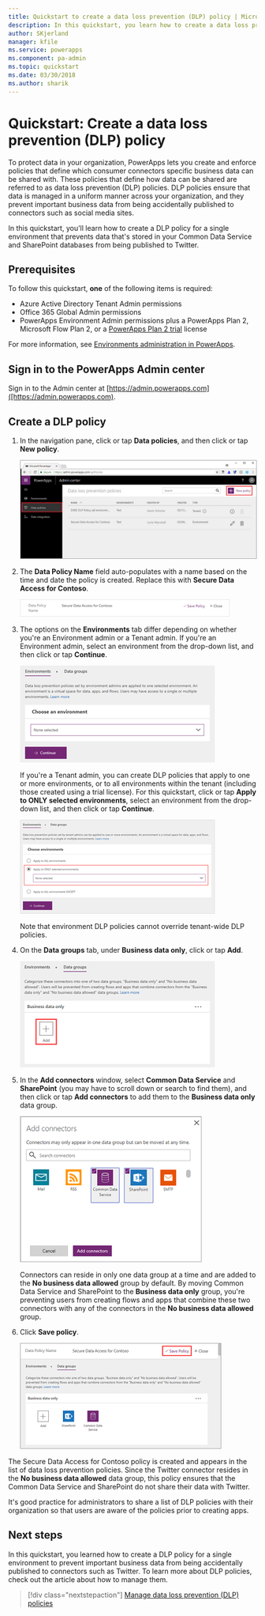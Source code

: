```yaml
---
title: Quickstart to create a data loss prevention (DLP) policy | Microsoft Docs
description: In this quickstart, you learn how to create a data loss prevention (DLP) policy in PowerApps
author: SKjerland
manager: kfile
ms.service: powerapps
ms.component: pa-admin
ms.topic: quickstart
ms.date: 03/30/2018
ms.author: sharik
---
```


# Quickstart: Create a data loss prevention (DLP) policy
To protect data in your organization, PowerApps lets you create and enforce policies that define which consumer connectors specific business data can be shared with. These policies that define how data can be shared are referred to as data loss prevention (DLP) policies. DLP policies ensure that data is managed in a uniform manner across your organization, and they prevent important business data from being accidentally published to connectors such as social media sites.

In this quickstart, you'll learn how to create a DLP policy for a single environment that prevents data that's stored in your Common Data Service and SharePoint databases from being published to Twitter.

## Prerequisites
To follow this quickstart, **one** of the following items is required:
* Azure Active Directory Tenant Admin permissions
* Office 365 Global Admin permissions
* PowerApps Environment Admin permissions plus a PowerApps Plan 2, Microsoft Flow Plan 2, or a [PowerApps Plan 2 trial](https://web.powerapps.com/signup?redirect=marketing&email=) license

For more information, see [Environments administration in PowerApps](environments-administration.md).

## Sign in to the PowerApps Admin center
Sign in to the Admin center at [https://admin.powerapps.com]([https://admin.powerapps.com).

## Create a DLP policy
1. In the navigation pane, click or tap **Data policies**, and then click or tap **New policy**.

    ![](./media/create-dlp-policy/new-data-policy.png)
2. The **Data Policy Name** field auto-populates with a name based on the time and date the policy is created. Replace this with **Secure Data Access for Contoso**.

    ![](./media/create-dlp-policy/policy-name.png)
3. The options on the **Environments** tab differ depending on whether you're an Environment admin or a Tenant admin. If you're an Environment admin, select an environment from the drop-down list, and then click or tap **Continue**.

    ![](./media/create-dlp-policy/select-environment.png)

    If you're a Tenant admin, you can create DLP policies that apply to one or more environments, or to all environments within the tenant (including those created using a trial license). For this quickstart, click or tap **Apply to ONLY selected environments**, select an environment from the drop-down list, and then click or tap **Continue**.

    ![](./media/create-dlp-policy/select-environment-tenant.png)

    Note that environment DLP policies cannot override tenant-wide DLP policies.
4. On the **Data groups** tab, under **Business data only**, click or tap **Add**.

    ![](./media/create-dlp-policy/data-groups.png)
5. In the **Add connectors** window, select **Common Data Service** and **SharePoint** (you may have to scroll down or search to find them), and then click or tap **Add connectors** to add them to the **Business data only** data group.

    ![](./media/create-dlp-policy/add-connectors.png)

    Connectors can reside in only one data group at a time and are added to the **No business data allowed** group by default. By moving Common Data Service and SharePoint to the **Business data only** group, you're preventing users from creating flows and apps that combine these two connectors with any of the connectors in the **No business data allowed** group.

6. Click **Save policy**.

    ![](./media/create-dlp-policy/save-policy.png)

The Secure Data Access for Contoso policy is created and appears in the list of data loss prevention policies. Since the Twitter connector resides in the **No business data allowed** data group, this policy ensures that the Common Data Service and SharePoint do not share their data with Twitter.

It's good practice for administrators to share a list of DLP policies with their organization so that users are aware of the policies prior to creating apps.

## Next steps
In this quickstart, you learned how to create a DLP policy for a single environment to prevent important business data from being accidentally published to connectors such as Twitter. To learn more about DLP policies, check out the article about how to manage them.

> [!div class="nextstepaction"]
> [Manage data loss prevention (DLP) policies](prevent-data-loss.md)
